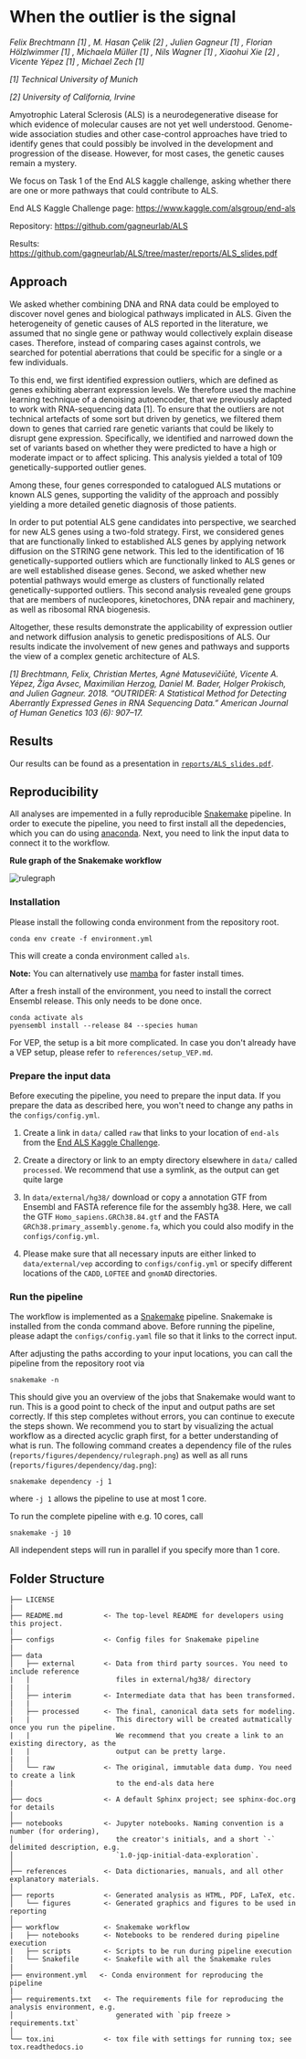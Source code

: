 # When the outlier is the signal

*Felix Brechtmann [1] , M. Hasan Çelik [2] , Julien Gagneur [1] , Florian Hölzlwimmer [1] , Michaela Müller [1] , Nils Wagner [1] , Xiaohui Xie [2] , Vicente Yépez [1] , Michael Zech [1]*

*[1] Technical University of Munich*

*[2] University of California, Irvine*

Amyotrophic Lateral Sclerosis (ALS) is a neurodegenerative disease for which evidence of molecular causes are not yet well understood. Genome-wide association studies and other case-control approaches have tried to identify genes that could possibly be involved in the development and progression of the disease. However, for most cases, the genetic causes remain a mystery.

We focus on Task 1 of the End ALS kaggle challenge, asking whether there are one or more pathways that could contribute to ALS.

  

End ALS Kaggle Challenge page: https://www.kaggle.com/alsgroup/end-als

Repository: https://github.com/gagneurlab/ALS

Results: https://github.com/gagneurlab/ALS/tree/master/reports/ALS_slides.pdf

## Approach

We asked whether combining DNA and RNA data could be employed to discover novel genes and biological pathways implicated in ALS. Given the heterogeneity of genetic causes of ALS reported in the literature, we assumed that no single gene or pathway would collectively explain disease cases. Therefore, instead of comparing cases against controls, we searched for potential aberrations that could be specific for a single or a few individuals.

To this end, we first identified expression outliers, which are defined as genes exhibiting aberrant expression levels. We therefore used the machine learning technique of a denoising autoencoder, that we previously adapted to work with RNA-sequencing data [1]. To ensure that the outliers are not technical artefacts of some sort but driven by genetics, we filtered them down to genes that carried rare genetic variants that could be likely to disrupt gene expression. Specifically, we identified and narrowed down the set of variants based on whether they were predicted to have a high or moderate impact or to affect splicing. This analysis yielded a total of 109 genetically-supported outlier genes.

Among these, four genes corresponded to catalogued ALS mutations or known ALS genes, supporting the validity of the approach and possibly yielding a more detailed genetic diagnosis of those patients. 

In order to put potential ALS gene candidates into perspective, we searched for new ALS genes using a two-fold strategy. First, we considered genes that are functionally linked to established ALS genes by applying network diffusion on the STRING gene network. This led to the identification of 16 genetically-supported outliers which are functionally linked to ALS genes or are well established disease genes. Second, we asked whether new potential pathways would emerge as clusters of functionally related genetically-supported outliers. This second analysis revealed gene groups that are members of nucleopores, kinetochores, DNA repair and machinery, as well as ribosomal RNA biogenesis.

Altogether, these results demonstrate the applicability of expression outlier and network diffusion analysis to genetic predispositions of ALS. Our results indicate the involvement of new genes and pathways and supports the view of a complex genetic architecture of ALS. 

*[1] Brechtmann, Felix, Christian Mertes, Agnė Matusevičiūtė, Vicente A. Yépez, Žiga Avsec, Maximilian Herzog, Daniel M. Bader, Holger Prokisch, and Julien Gagneur. 2018. “OUTRIDER: A Statistical Method for Detecting Aberrantly Expressed Genes in RNA Sequencing Data.” American Journal of Human Genetics 103 (6): 907–17.*

## Results

Our results can be found as a presentation in [`reports/ALS_slides.pdf`](https://github.com/gagneurlab/ALS/tree/master/reports/ALS_slides).

## Reproducibility

All analyses are impemented in a fully reproducible [Snakemake](https://snakemake.github.io) pipeline. In order to execute the pipeline, you need to first install all the depedencies, which you can do using [anaconda](https://docs.conda.io). Next, you need to link the input data to connect it to the workflow.

**Rule graph of the Snakemake workflow**

![rulegraph](reports/figures/dependency/rulegraph.png "Rule graph of the Snakemake workflow")

### Installation

Please install the following conda environment from the repository root.

```commandline
conda env create -f environment.yml
```

This will create a conda environment called `als`.

**Note:** You can alternatively use [mamba](https://mamba.readthedocs.io/en/latest/index.html) for faster install times.

After a fresh install of the environment, you need to install the correct Ensembl release.
This only needs to be done once.

```commandline
conda activate als
pyensembl install --release 84 --species human
```

For VEP, the setup is a bit more complicated.
In case you don't already have a VEP setup, please refer to `references/setup_VEP.md`.

### Prepare the input data

Before executing the pipeline, you need to prepare the input data.
If you prepare the data as described here, you won't need to change any paths in the `configs/config.yml`.

1. Create a link in `data/` called `raw` that links to your location of `end-als` from the [End ALS Kaggle Challenge](https://www.kaggle.com/alsgroup/end-als).

2. Create a directory or link to an empty directory elsewhere in `data/` called `processed`.
   We recommend that use a symlink, as the output can get quite large

3. In `data/external/hg38/` download or copy a annotation GTF from Ensembl and FASTA reference file for the assembly hg38.
   Here, we call the GTF `Homo_sapiens.GRCh38.84.gtf` and the FASTA `GRCh38.primary_assembly.genome.fa`, which you could also modify in the `configs/config.yml`.

4. Please make sure that all necessary inputs are either linked to `data/external/vep` according to `configs/config.yml` or specify different locations of the `CADD`, `LOFTEE` and `gnomAD` directories.

### Run the pipeline

The workflow is implemented as a [Snakemake](https://snakemake.github.io) pipeline.
Snakemake is installed from the conda command above.
Before running the pipeline, please adapt the `configs/config.yaml` file so that it links to the correct input.

After adjusting the paths according to your input locations, you can call the pipeline from the repository root via

```commandline
snakemake -n
```

This should give you an overview of the jobs that Snakemake would want to run.
This is a good point to check of the input and output paths are set correctly.
If this step completes without errors, you can continue to execute the steps shown.
We recommend you to start by visualizing the actual workflow as a directed acyclic graph first, for a better understanding of what is run.
The following command creates a dependency file of the rules (`reports/figures/dependency/rulegraph.png`) as well as all runs (`reports/figures/dependency/dag.png`):

```commandline
snakemake dependency -j 1
```

where `-j 1` allows the pipeline to use at most 1 core.

To run the complete pipeline with e.g. 10 cores, call

```commandline
snakemake -j 10
```

All independent steps will run in parallel if you specify more than 1 core.

Folder Structure
----------------

    ├── LICENSE
    |
    ├── README.md          <- The top-level README for developers using this project.
    |
    ├── configs            <- Config files for Snakemake pipeline
    |
    ├── data
    │   ├── external       <- Data from third party sources. You need to include reference
    |   |                     files in external/hg38/ directory
    |   |
    │   ├── interim        <- Intermediate data that has been transformed.
    |   |
    │   ├── processed      <- The final, canonical data sets for modeling.
    |   |                     This directory will be created autmatically once you run the pipeline.
    |   |                     We recommend that you create a link to an existing directory, as the 
    |   |                     output can be pretty large. 
    |   |
    │   └── raw            <- The original, immutable data dump. You need to create a link
    |                         to the end-als data here
    │
    ├── docs               <- A default Sphinx project; see sphinx-doc.org for details
    │
    ├── notebooks          <- Jupyter notebooks. Naming convention is a number (for ordering),
    │                         the creator's initials, and a short `-` delimited description, e.g.
    │                         `1.0-jqp-initial-data-exploration`.
    │
    ├── references         <- Data dictionaries, manuals, and all other explanatory materials.
    │
    ├── reports            <- Generated analysis as HTML, PDF, LaTeX, etc.
    │   └── figures        <- Generated graphics and figures to be used in reporting
    │
    ├── workflow           <- Snakemake workflow
    |   ├── notebooks      <- Notebooks to be rendered during pipeline execution
    |   ├── scripts        <- Scripts to be run during pipeline execution
    |   └── Snakefile      <- Snakefile with all the Snakemake rules
    |
    ├── environment.yml   <- Conda environment for reproducing the pipeline
    |
    ├── requirements.txt   <- The requirements file for reproducing the analysis environment, e.g.
    │                         generated with `pip freeze > requirements.txt`
    │
    └── tox.ini            <- tox file with settings for running tox; see tox.readthedocs.io
